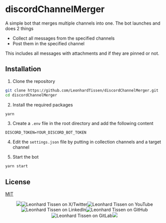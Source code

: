 # discordChannelMerger

A simple bot that merges multiple channels into one.
The bot launches and does 2 things

- Collect all messages from the specified channels
- Post them in the specified channel

This includes all messages with attachments and if they are pinned or not.

## Installation

1. Clone the repository

```bash
git clone https://github.com/LeonhardTissen/discordChannelMerger.git
cd discordChannelMerger
```

2. Install the required packages

```bash
yarn
```

3. Create a `.env` file in the root directory and add the following content

```
DISCORD_TOKEN=YOUR_DISCORD_BOT_TOKEN
```

4. Edit the `settings.json` file by putting in collection channels and a target channel

5. Start the bot

```bash
yarn start
```

## License

[MIT](https://choosealicense.com/licenses/mit/)

<p align="center">
	<img src="https://s.warze.org/paddingleft3.png" style="display: inline-block;"><a href="https://twitter.warze.org" style="text-decoration: none;"><img src="https://s.warze.org/x3.png" alt="Leonhard Tissen on X/Twitter" style="display: inline-block;"/></a><a href="https://youtube.warze.org" style="text-decoration: none;"><img src="https://s.warze.org/youtube3.png" alt="Leonhard Tissen on YouTube" style="display: inline-block;"/></a><a href="https://linkedin.warze.org" style="text-decoration: none;"><img src="https://s.warze.org/linkedin3.png" alt="Leonhard Tissen on LinkedIn" style="display: inline-block;"/></a><a href="https://github.warze.org" style="text-decoration: none;"><img src="https://s.warze.org/github3.png" alt="Leonhard Tissen on GitHub" style="display: inline-block;"/></a><a href="https://gitlab.warze.org" style="text-decoration: none;"><img src="https://s.warze.org/gitlab3.png" alt="Leonhard Tissen on GitLab" style="display: inline-block;"/></a><img src="https://s.warze.org/paddingright2.png">
</p>
